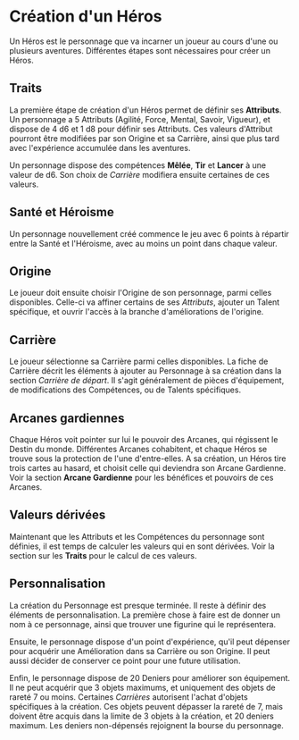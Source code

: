# Création d'un Héros

Un Héros est le personnage que va incarner un joueur au cours d'une ou plusieurs aventures. Différentes étapes sont nécessaires pour créer un Héros.

## Traits

La première étape de création d'un Héros permet de définir ses **Attributs**. Un personnage a 5 Attributs (Agilité, Force, Mental, Savoir, Vigueur), et dispose de 4 d6 et 1 d8 pour définir ses Attributs. Ces valeurs d'Attribut pourront être modifiées par son Origine et sa Carrière, ainsi que plus tard avec l'expérience accumulée dans les aventures.

Un personnage dispose des compétences **Mêlée**, **Tir** et **Lancer** à une valeur de d6. Son choix de _Carrière_ modifiera ensuite certaines de ces valeurs.

## Santé et Héroisme

Un personnage nouvellement créé commence le jeu avec 6 points à répartir entre la Santé et l'Héroisme, avec au moins un point dans chaque valeur.

##  Origine

Le joueur doit ensuite choisir l'Origine de son personnage, parmi celles disponibles. Celle-ci va affiner certains de ses _Attributs_, ajouter un Talent spécifique, et ouvrir l'accès à la branche d'améliorations de l'origine.

## Carrière

Le joueur sélectionne sa Carrière parmi celles disponibles. La fiche de Carrière décrit les éléments à ajouter au Personnage à sa création dans la section _Carrière de départ_. Il s'agit généralement de pièces d'équipement, de modifications des Compétences, ou de Talents spécifiques.

## Arcanes gardiennes

Chaque Héros voit pointer sur lui le pouvoir des Arcanes, qui régissent le Destin du monde. Différentes Arcanes cohabitent, et chaque Héros se trouve sous la protection de l'une d'entre-elles. A sa création, un Héros tire trois cartes au hasard, et choisit celle qui deviendra son Arcane Gardienne. Voir la section **Arcane Gardienne** pour les bénéfices et pouvoirs de ces Arcanes.

## Valeurs dérivées

Maintenant que les Attributs et les Compétences du personnage sont définies, il est temps de calculer les valeurs qui en sont dérivées. Voir la section sur les **Traits** pour le calcul de ces valeurs.

## Personnalisation

La création du Personnage est presque terminée. Il reste à définir des éléments de personnalisation. La première chose à faire est de donner un nom à ce personnage, ainsi que trouver une figurine qui le représentera.

Ensuite, le personnage dispose d'un point d'expérience, qu'il peut dépenser pour acquérir une Amélioration dans sa Carrière ou son Origine. Il peut aussi décider de conserver ce point pour une future utilisation.

Enfin, le personnage dispose de 20 Deniers pour améliorer son équipement. Il ne peut acquérir que 3 objets maximums, et uniquement des objets de rareté 7 ou moins. Certaines _Carrières_ autorisent l'achat d'objets spécifiques à la création. Ces objets peuvent dépasser la rareté de 7, mais doivent être acquis dans la limite de 3 objets à la création, et 20 deniers maximum. Les deniers non-dépensés rejoignent la bourse du personnage.
